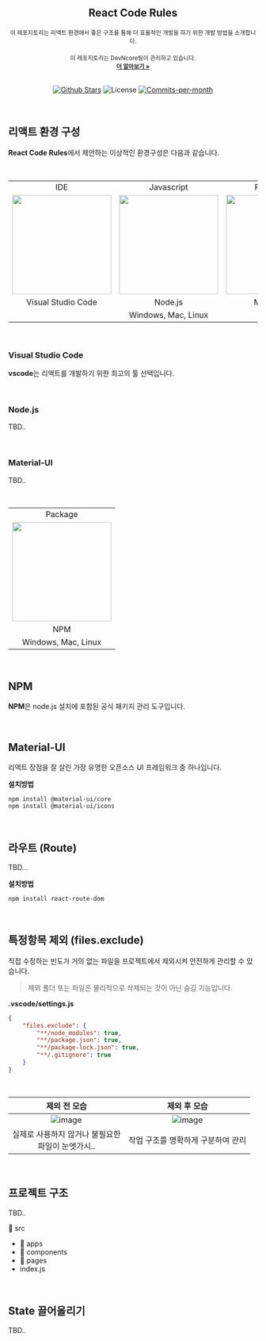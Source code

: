 <div align=center>
  <h2>React Code Rules</h2>
  <sub>이 레포지토리는 리액트 환경에서 좋은 구조를 통해 더 효율적인 개발을 하기 위한 개발 방법을 소개합니다.</sub> 
  <br/>
  <br/>
 
  <sub align="center">
    이 레포지토리는 DevNcore팀이 관리하고 있습니다.
  <br />
  <a href="https://github.com/devncore/devncore"><strong>더 알아보기 »</strong></a>
  </sub>
 
  <br />
  <br />
 
  <p align="center">
   <a href="https://github.com/devncore/react-code-rules/stargazers"><img src="https://img.shields.io/github/stars/devncore/react-code-rules" alt="Github Stars"></a>
   <img src="https://img.shields.io/github/license/devncore/react-code-rules" alt="License">
   <a href="https://github.com/devncore/react-code-rules/pulse"><img src="https://img.shields.io/github/commit-activity/m/devncore/react-code-rules" alt="Commits-per-month"></a>
 </p>
</div>

  <br />
  
## 리액트 환경 구성
**React Code Rules**에서 제안하는 이상적인 환경구성은 다음과 같습니다.  

<br />

<table>
    <tr align="center">
        <td>IDE</td> 
        <td>Javascript</td> 
        <td>Framework</td> 
    </tr>
    <tr align="center">
        <td><img src="https://user-images.githubusercontent.com/52397976/133613056-76f54e00-4228-4147-b185-75d634726fc2.png" width="200" height="200" /></td> 
        <td><img src="https://user-images.githubusercontent.com/52397976/133796360-b2e424e8-b1bd-41be-ac0a-b06a898217ee.png" width="200" height="200" /></td> 
        <td><img src="https://user-images.githubusercontent.com/52397976/133796616-1cb0301f-7ec6-481f-8844-dd3ca1957fe2.png" width="200" height="200" /></td> 
    </tr>
    <tr align="center">
        <td>Visual Studio Code</td> 
        <td>Node.js</td> 
        <td>Material-UI</td> 
    </tr>
    <tr align="center">
        <td colspan="3">Windows, Mac, Linux</td> 
    </tr>
</table>

<br />

### Visual Studio Code
**vscode**는 리액트를 개발하기 위한 최고의 툴 선택입니다.

<br />

### Node.js
TBD..

<br />

### Material-UI
TBD..

<br />

<table>
    <tr align="center">
        <td>Package</td> 
    </tr>
    <tr align="center">
        <td><img src="https://user-images.githubusercontent.com/52397976/133802680-038e3282-3160-46b8-9790-68db0ed64537.png" width="200" height="200" /></td> 
    </tr>
    <tr align="center">
        <td>NPM</td> 
    </tr>
    <tr align="center">
        <td colspan="3">Windows, Mac, Linux</td> 
    </tr>
</table>

<br />

## NPM
**NPM**은 node.js 설치에 포함된 공식 패키지 관리 도구입니다.

<br />

## Material-UI
리액트 장점을 잘 살린 가장 유명한 오픈소스 UI 프레임워크 중 하나입니다.

**설치방법**
```
npm install @material-ui/core
npm install @material-ui/icons
```

<br />

## 라우트 (Route)
TBD...

**설치방법**
```
npm install react-route-dom
```
<br />

## 특정항목 제외 (files.exclude)
직접 수정하는 빈도가 거의 없는 파일을 프로젝트에서 제외시켜 안전하게 관리할 수 있습니다.
> 제외 폴더 또는 파일은 물리적으로 삭제되는 것이 아닌 숨김 기능입니다.

**.vscode/settings.js**

```json
{
    "files.exclude": {
        "**/node_modules": true,
        "**/package.json": true,
        "**/package-lock.json": true,
        "**/.gitignore": true
    }
}
```

<br />

| 제외 전 모습 | 제외 후 모습 |
|:---:|:---:|
| ![image](https://user-images.githubusercontent.com/52397976/133618108-b4e42ead-b52a-4125-bbaf-d407f9c45da3.png) | ![image](https://user-images.githubusercontent.com/52397976/133618228-ace140bb-362f-4d1c-8bad-65b7452060a1.png) |
| 실제로 사용하지 않거나 불필요한 <br />파일이 눈엣가시.. | 작업 구조를 명확하게 구분하여 관리 |

<br />

## 프로젝트 구조
TBD..

📁 src
- 📁 apps
- 📁 components
- 📁 pages
- index.js
<br />

## State 끌어올리기
TBD..

<br />
